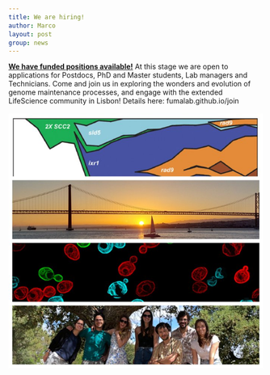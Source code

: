 ```yaml
---
title: We are hiring!
author: Marco
layout: post
group: news
---
```


<b><u>We have funded positions available!</u></b> At this stage we are open to applications for Postdocs, PhD and Master students, Lab managers and Technicians. 
Come and join us in exploring the wonders and evolution of genome maintenance processes, and engage with the extended LifeScience community in Lisbon! Details here: fumalab.github.io/join
<br>
<br>
<img src="/static/img/hiring.jpg" alt="We are hiring!" width="750">
